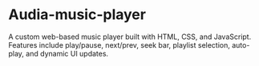 # Audia-music-player
A custom web-based music player built with HTML, CSS, and JavaScript. Features include play/pause, next/prev, seek bar, playlist selection, auto-play, and dynamic UI updates.
